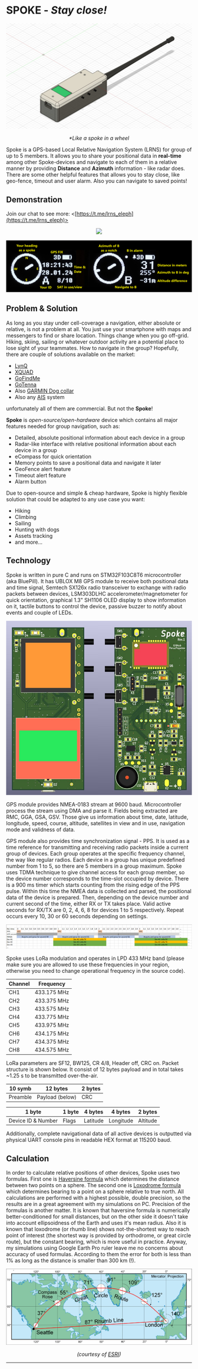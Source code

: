 # **SPOKE** - _Stay close!_

<p align="center">
  <img src="Pictures/Spoke_render.jpg">
</p>

<p align="center">
  <i>*Like a spoke in a wheel</i>
</p>

Spoke is a GPS-based Local Relative Navigation System (LRNS) for group of up to 5 members. It allows you to share your positional data in **real-time** among other Spoke-devices and navigate to each of them in a relative manner by providing **Distance** and **Azimuth** information - like radar does. There are some other helpful features that allows you to stay close, like geo-fence, timeout and user alarm. Also you can navigate to saved points!





## Demonstration

Join our chat to see more: <[https://t.me/lrns_eleph](https://t.me/lrns_eleph)>


<p align="center">
  <img src="Pictures/Spokes_blink.gif">
</p>


<p align="center">
  <img src="Pictures/ui_legend.png">
</p>



## Problem & Solution

As long as you stay under cell-coverage a navigation, either absolute or relative, is not a problem at all. You just use your smartphone with maps and messengers to find or share location. Things change when you go off-grid. Hiking, skiing, sailing or whatever outdoor activity are a potential place to lose sight of your teammates. How to navigate in the group? Hopefully, there are couple of solutions available on the market:

* [LynQ](https://lynqme.com/pages/dev-consumer)
* [XQUAD](https://www.indiegogo.com/projects/xquad-smart-location-tracking-without-phones#/)
* [GoFindMe](https://www.indiegogo.com/projects/gofindme-a-gps-tracker-works-without-cell-service/#/)
* [GoTenna](https://gotennamesh.com/products/mesh)
* Also [GARMIN Dog collar](https://buy.garmin.com/en-US/US/c12522-p1.html)
* Also any [AIS](https://en.wikipedia.org/wiki/Automatic_identification_system) system

unfortunately all of them are commercial. But not the **Spoke**! 

**Spoke** is _open-source/open-hardware_ device which contains all major features needed for group navigation, such as:

* Detailed, absolute positional information about each device in a group
* Radar-like interface with relative positional information about each device in a group
* eCompass for quick orientation
* Memory points to save a positional data and navigate it later
* GeoFence alert feature
* Timeout alert feature
* Alarm button

Due to open-source and simple & cheap hardware, Spoke is highly flexible solution that could be adapted to any use case you want:

* Hiking
* Climbing
* Sailing
* Hunting with dogs
* Assets tracking
* and more...







## Technology

Spoke is written in pure C and runs on STM32F103C8T6 microcontroller (aka BluePill). It has UBLOX M8 GPS module to receive both positional data and time signal, Semtech SX126x radio transceiver to exchange with radio packets between devices, LSM303DLHC accelerometer/magnetometer for quick orientation, graphical 1.3" SH1106 OLED display to show information on it, tactile buttons to control the device, passive buzzer to notify about events and couple of LEDs.


<p align="center">
  <img src="Pictures/Spoke_rev1_pcb.png">
</p>


GPS module provides NMEA-0183 stream at 9600 baud. Microcontroller process the stream using DMA and parse it. Fields being extracted are RMC, GGA, GSA, GSV. Those give us information about time, date, latitude, longitude, speed, course, altitude, satellites in view and in use, navigation mode and validness of data.

GPS module also provides time synchronization signal - PPS. It is used as a time reference for transmitting and receiving radio packets inside a current group of devices. Each group operates at the specific frequency channel, the way like regular radios. Each device in a group has unique predefined number from 1 to 5, so there are 5 members in a group maximum. Spoke uses TDMA technique to give channel access for each group member, so the device number corresponds to the time-slot occupied by device. There is a 900 ms timer which starts counting from the rising edge of the PPS pulse. Within this time the NMEA data is collected and parsed, the positional data of the device is prepared. Then, depending on the device number and current second of the time, either RX or TX takes place. Valid active seconds for RX/TX are 0, 2, 4, 6, 8 for devices 1 to 5 respectively. Repeat occurs every 10, 30 or 60 seconds depending on settings.



<p align="center">
  <img src="Pictures/lora_tdma_struct.png">
</p>



Spoke uses LoRa modulation and operates in LPD 433 MHz band (please make sure you are allowed to use these frequencies in your region, otherwise you need to change operational frequency in the source code). 



| Channel | Frequency    |
|---------|--------------|
| CH1     | 433.175 MHz  |
| CH2     | 433.375 MHz  |
| CH3     | 433.575 MHz  |
| CH4     | 433.775 MHz  |
| CH5     | 433.975 MHz  |
| CH6     | 434.175 MHz  |
| CH7     | 434.375 MHz  |
| CH8     | 434.575 MHz  |



LoRa parameters are SF12, BW125, CR 4/8, Header off, CRC on. Packet structure is shown below. It consist of 12 bytes payload and in total takes ~1.25 s to be transmitted over-the-air.


| 10 symb  |    12 bytes     | 2 bytes |
|----------|-----------------|---------|
| Preamble | Payload (below) | CRC     |


|       1 byte       | 1 byte | 4 bytes  |  4 bytes  | 2 bytes  |
|--------------------|--------|----------|-----------|----------|
| Device ID & Number | Flags  | Latitude | Longitude | Altitude |



Additionally, complete navigational data of all active devices is outputted via physical UART console pins in readable HEX format at 115200 baud.



## Calculation


In order to calculate relative positions of other devices, Spoke uses two formulas. First one is [Haversine formula](https://en.wikipedia.org/wiki/Haversine_formula) which determines the distance between two points on a sphere. The second one is [Loxodrome formula](https://en.wikipedia.org/wiki/Rhumb_line) which determines bearing to a point on a sphere relative to true north. All calculations are performed with a highest possible, double precision, so the results are in a great agreement with my simulations on PC. Precision of the formulas is another matter. It is known that haversine formula is numerically better-conditioned for small distances, but on the other side it doesn't take into account ellipsoidness of the Earth and uses it's mean radius. Also it is known that loxodrome (or rhumb line) shows not-the-shortest way to reach point of interest (the shortest way is provided by orthodrome, or great circle route), but the constant bearing, which is more useful in practice. Anyway, my simulations using Google Earth Pro ruler leave me no concerns about accuracy of used formulas. According to them the error for both is less than 1% as long as the distance is smaller than 300 km (!).

![Mercator](Pictures/Mercator_projection.png)

<p align="center">
  <i>(courtesy of <a href="https://www.esri.com/arcgis-blog/products/product/mapping/mercators-500th-birthday/">ESRI</a>)</i>
</p>

---
